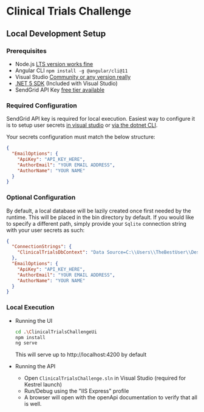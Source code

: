 # Clinical Trials Challenge

## Local Development Setup

### Prerequisites

- Node.js [LTS version works fine](https://nodejs.org/en/download/)
- Angular CLI `npm install -g @angular/cli@11`
- Visual Studio [Community or any version really](https://visualstudio.microsoft.com/downloads/)
- [.NET 5 SDK](https://dotnet.microsoft.com/download/dotnet/5.0) (Included with Visual Studio)
- SendGrid API Key [free tier available](https://sendgrid.com/docs/for-developers/sending-email/api-getting-started/)


### Required Configuration

SendGrid API key is required for local execution. Easiest way to configure it is to setup user secrets [in visual studio](https://docs.microsoft.com/en-us/aspnet/core/security/app-secrets?view=aspnetcore-5.0&tabs=windows#json-structure-flattening-in-visual-studio) or [via the dotnet CLI](https://docs.microsoft.com/en-us/aspnet/core/security/app-secrets?view=aspnetcore-5.0&tabs=windows#set-a-secret).

Your secrets configuration must match the below structure:
```json
{
  "EmailOptions": {
    "ApiKey": "API_KEY_HERE",
    "AuthorEmail": "YOUR EMAIL ADDRESS",
    "AuthorName": "YOUR NAME"
  }
}
```

### Optional Configuration

By default, a local database will be lazily created once first needed by the runtime. This will be placed in the bin directory by default. If you would like to specify a different path, simply provide your `Sqlite` connection string with your user secrets as such:
```json
{
  "ConnectionStrings": {
    "ClinicalTrialsDbContext": "Data Source=C:\\Users\\TheBestUser\\Desktop\\clinical-trials.db"
  },
  "EmailOptions": {
    "ApiKey": "API_KEY_HERE",
    "AuthorEmail": "YOUR EMAIL ADDRESS",
    "AuthorName": "YOUR NAME"
  }
}
```

### Local Execution

- Running the UI
    ```bash
    cd .\ClinicalTrialsChallengeUi
    npm install
    ng serve
    ```

    This will serve up to http://localhost:4200 by default

- Running the API

    - Open `ClinicalTrialsChallenge.sln` in Visual Studio (required for Kestrel launch)
    - Run/Debug using the "IIS Express" profile
    - A browser will open with the openApi documentation to verify that all is well.
